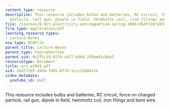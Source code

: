 ```yaml
---
content_type: resource
description: This resource includes bulbs and batteries, RC circuit, force on charged
  particle, rail gun, dipole in field, helmholtz coil, iron filings and bent wire.
file: /courses/8-02t-electricity-and-magnetism-spring-2005/264f72dfa9347b058f7d1ccc15b8472b_prs_w10d1.pdf
file_type: application/pdf
learning_resource_types:
- Lecture Notes
ocw_type: OCWFile
parent_title: Lecture Notes
parent_type: CourseSection
parent_uid: 8c57fc19-927d-cd77-b384-2f8eed1c0daf
resourcetype: Document
title: prs_w10d1.pdf
uid: 264f72df-a934-7b05-8f7d-1ccc15b8472b
video_metadata:
  youtube_id: null
---
```

This resource includes bulbs and batteries, RC circuit, force on charged particle, rail gun, dipole in field, helmholtz coil, iron filings and bent wire.

